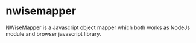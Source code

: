 # nwisemapper
NWiseMapper is a Javascript object mapper which both works as NodeJs module and browser javascript library.